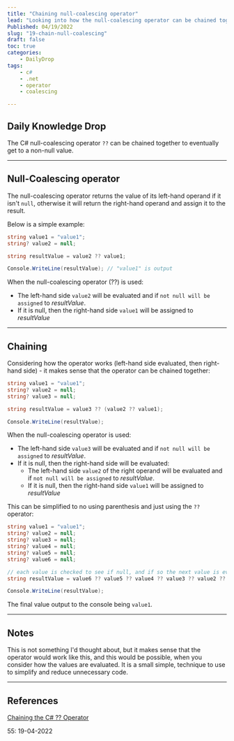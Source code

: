 ```yaml
---
title: "Chaining null-coalescing operator"
lead: "Looking into how the null-coalescing operator can be chained together"
Published: 04/19/2022
slug: "19-chain-null-coalescing"
draft: false
toc: true
categories:
    - DailyDrop
tags:
    - c#
    - .net
    - operator
    - coalescing

---
```


## Daily Knowledge Drop

The C# null-coalescing operator `??` can be chained together to eventually get to a non-null value.

---

## Null-Coalescing operator

The null-coalescing operator returns the value of its left-hand operand if it isn't `null`, otherwise it will return the right-hand operand and assign it to the result.

Below is a simple example:

``` csharp
string value1 = "value1";
string? value2 = null;

string resultValue = value2 ?? value1;

Console.WriteLine(resultValue); // "value1" is output 
```

When the null-coalescing operator (??) is used:
- The left-hand side `value2` will be evaluated and if `not null will be assigned` to _resultValue_.
- If it is null, then the right-hand side `value1` will be assigned to _resultValue_

---

## Chaining

Considering how the operator works (left-hand side evaluated, then right-hand side) - it makes sense that the operator can be chained together: 

``` csharp
string value1 = "value1";
string? value2 = null;
string? value3 = null;

string resultValue = value3 ?? (value2 ?? value1);

Console.WriteLine(resultValue);
```

When the null-coalescing operator is used:
- The left-hand side `value3` will be evaluated and if `not null will be assigned` to _resultValue_. 
- If it is null, then the right-hand side will be evaluated:
    - The left-hand side `value2` of the right operand will be evaluated and if `not null will be assigned` to _resultValue_. 
    - If it is null, then the right-hand side `value1` will be assigned to _resultValue_

This can be simplified to no using parenthesis and just using the `??` operator:

``` csharp
string value1 = "value1";
string? value2 = null;
string? value3 = null;
string? value4 = null;
string? value5 = null;
string? value6 = null;

// each value is checked to see if null, and if so the next value is evaluated
string resultValue = value6 ?? value5 ?? value4 ?? value3 ?? value2 ?? value1;

Console.WriteLine(resultValue);
```

The final value output to the console being `value1`.

---

## Notes

This is not something I'd thought about, but it makes sense that the operator would work like this, and this would be possible, when you consider how the values are evaluated. It is a small simple, technique to use to simplify and reduce unnecessary code.

---

## References

[Chaining the C# ?? Operator](https://weblog.west-wind.com/posts/2008/Jan/23/Chaining-the-C-Operator)  

<?# DailyDrop ?>55: 19-04-2022<?#/ DailyDrop ?>
